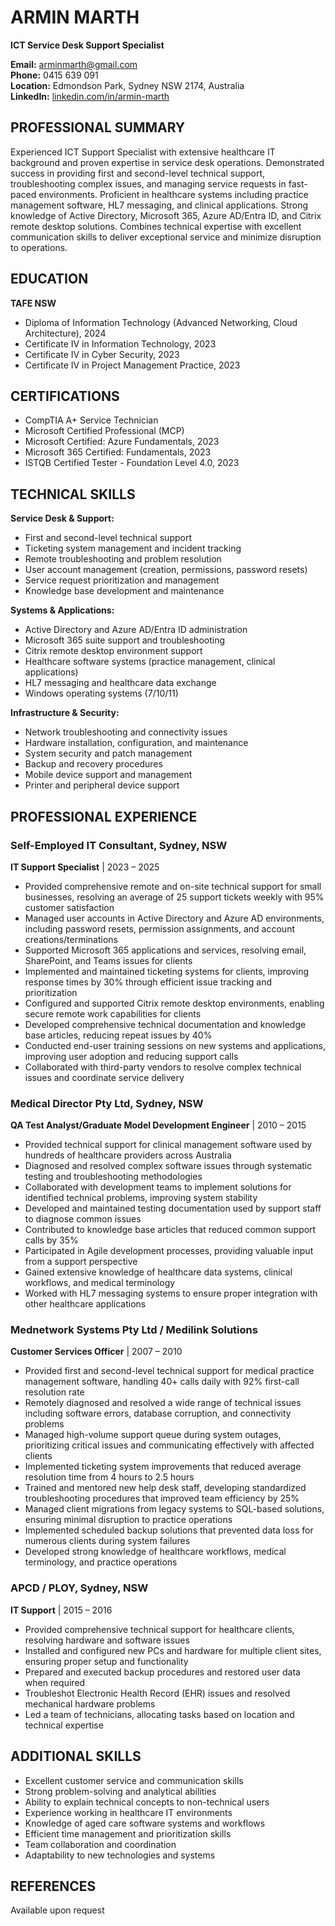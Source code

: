 # ARMIN MARTH
**ICT Service Desk Support Specialist**

**Email:** arminmarth@gmail.com  
**Phone:** 0415 639 091  
**Location:** Edmondson Park, Sydney NSW 2174, Australia  
**LinkedIn:** [linkedin.com/in/armin-marth](https://www.linkedin.com/in/armin-marth/)

## PROFESSIONAL SUMMARY
Experienced ICT Support Specialist with extensive healthcare IT background and proven expertise in service desk operations. Demonstrated success in providing first and second-level technical support, troubleshooting complex issues, and managing service requests in fast-paced environments. Proficient in healthcare systems including practice management software, HL7 messaging, and clinical applications. Strong knowledge of Active Directory, Microsoft 365, Azure AD/Entra ID, and Citrix remote desktop solutions. Combines technical expertise with excellent communication skills to deliver exceptional service and minimize disruption to operations.

## EDUCATION
**TAFE NSW**
- Diploma of Information Technology (Advanced Networking, Cloud Architecture), 2024
- Certificate IV in Information Technology, 2023
- Certificate IV in Cyber Security, 2023
- Certificate IV in Project Management Practice, 2023

## CERTIFICATIONS
- CompTIA A+ Service Technician
- Microsoft Certified Professional (MCP)
- Microsoft Certified: Azure Fundamentals, 2023
- Microsoft 365 Certified: Fundamentals, 2023
- ISTQB Certified Tester - Foundation Level 4.0, 2023

## TECHNICAL SKILLS
**Service Desk & Support:**
- First and second-level technical support
- Ticketing system management and incident tracking
- Remote troubleshooting and problem resolution
- User account management (creation, permissions, password resets)
- Service request prioritization and management
- Knowledge base development and maintenance

**Systems & Applications:**
- Active Directory and Azure AD/Entra ID administration
- Microsoft 365 suite support and troubleshooting
- Citrix remote desktop environment support
- Healthcare software systems (practice management, clinical applications)
- HL7 messaging and healthcare data exchange
- Windows operating systems (7/10/11)

**Infrastructure & Security:**
- Network troubleshooting and connectivity issues
- Hardware installation, configuration, and maintenance
- System security and patch management
- Backup and recovery procedures
- Mobile device support and management
- Printer and peripheral device support

## PROFESSIONAL EXPERIENCE

### Self-Employed IT Consultant, Sydney, NSW
**IT Support Specialist** | 2023 – 2025
- Provided comprehensive remote and on-site technical support for small businesses, resolving an average of 25 support tickets weekly with 95% customer satisfaction
- Managed user accounts in Active Directory and Azure AD environments, including password resets, permission assignments, and account creations/terminations
- Supported Microsoft 365 applications and services, resolving email, SharePoint, and Teams issues for clients
- Implemented and maintained ticketing systems for clients, improving response times by 30% through efficient issue tracking and prioritization
- Configured and supported Citrix remote desktop environments, enabling secure remote work capabilities for clients
- Developed comprehensive technical documentation and knowledge base articles, reducing repeat issues by 40%
- Conducted end-user training sessions on new systems and applications, improving user adoption and reducing support calls
- Collaborated with third-party vendors to resolve complex technical issues and coordinate service delivery

### Medical Director Pty Ltd, Sydney, NSW
**QA Test Analyst/Graduate Model Development Engineer** | 2010 – 2015
- Provided technical support for clinical management software used by hundreds of healthcare providers across Australia
- Diagnosed and resolved complex software issues through systematic testing and troubleshooting methodologies
- Collaborated with development teams to implement solutions for identified technical problems, improving system stability
- Developed and maintained testing documentation used by support staff to diagnose common issues
- Contributed to knowledge base articles that reduced common support calls by 35%
- Participated in Agile development processes, providing valuable input from a support perspective
- Gained extensive knowledge of healthcare data systems, clinical workflows, and medical terminology
- Worked with HL7 messaging systems to ensure proper integration with other healthcare applications

### Mednetwork Systems Pty Ltd / Medilink Solutions
**Customer Services Officer** | 2007 – 2010
- Provided first and second-level technical support for medical practice management software, handling 40+ calls daily with 92% first-call resolution rate
- Remotely diagnosed and resolved a wide range of technical issues including software errors, database corruption, and connectivity problems
- Managed high-volume support queue during system outages, prioritizing critical issues and communicating effectively with affected clients
- Implemented ticketing system improvements that reduced average resolution time from 4 hours to 2.5 hours
- Trained and mentored new help desk staff, developing standardized troubleshooting procedures that improved team efficiency by 25%
- Managed client migrations from legacy systems to SQL-based solutions, ensuring minimal disruption to practice operations
- Implemented scheduled backup solutions that prevented data loss for numerous clients during system failures
- Developed strong knowledge of healthcare workflows, medical terminology, and practice operations

### APCD / PLOY, Sydney, NSW
**IT Support** | 2015 – 2016
- Provided comprehensive technical support for healthcare clients, resolving hardware and software issues
- Installed and configured new PCs and hardware for multiple client sites, ensuring proper setup and functionality
- Prepared and executed backup procedures and restored user data when required
- Troubleshot Electronic Health Record (EHR) issues and resolved mechanical hardware problems
- Led a team of technicians, allocating tasks based on location and technical expertise

## ADDITIONAL SKILLS
- Excellent customer service and communication skills
- Strong problem-solving and analytical abilities
- Ability to explain technical concepts to non-technical users
- Experience working in healthcare IT environments
- Knowledge of aged care software systems and workflows
- Efficient time management and prioritization skills
- Team collaboration and coordination
- Adaptability to new technologies and systems

## REFERENCES
Available upon request
